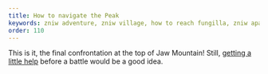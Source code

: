 ```yaml
---
title: How to navigate the Peak
keywords: zniw adventure, zniw village, how to reach fungilla, zniw apartment puzzle, zniw apartment puzzles
order: 110
---
```


This is it, the final confrontation at the top of Jaw Mountain! Still, [getting a little help](path.md) before a battle would be a good idea.